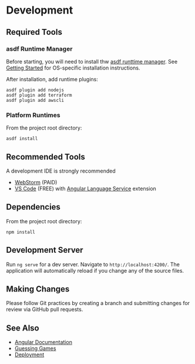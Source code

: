 # Development

## Required Tools

### asdf Runtime Manager

Before starting, you will need to install thw [asdf runttime manager](https://asdf-vm.com/).
See [Getting Started](https://asdf-vm.com/guide/getting-started.html) for OS-specific installation instructions.

After installation, add runtime plugins:

```shell
asdf plugin add nodejs
asdf plugin add terraform
asdf plugin add awscli
```

### Platform Runtimes

From the project root directory:

```shell
asdf install
```

## Recommended Tools

A development IDE is strongly recommended

* [WebStorm](https://www.jetbrains.com/webstorm/) (PAID)
* [VS Code](https://code.visualstudio.com/) (FREE) with [Angular Language Service](https://marketplace.visualstudio.com/items?itemName=Angular.ng-template) extension

## Dependencies

From the project root directory:

```shell
npm install
```

## Development Server

Run `ng serve` for a dev server. Navigate to `http://localhost:4200/`. The application will automatically reload if you change any of the source files.

## Making Changes

Please follow Git practices by creating a branch and submitting changes for review via
GitHub pull requests.

## See Also

* [Angular Documentation](https://angular.io/docs)
* [Guessing Games](Guessing-Games.md)
* [Deployment](Deployment.md)
